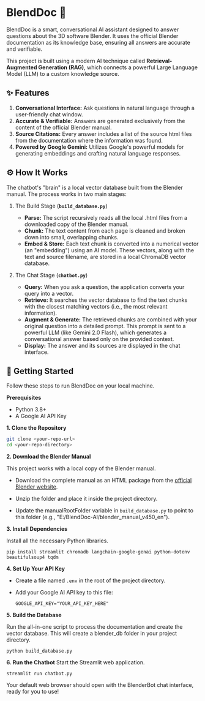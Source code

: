 # BlendDoc 🤖
BlendDoc is a smart, conversational AI assistant designed to answer questions about the 3D software Blender. It uses the official Blender documentation as its knowledge base, ensuring all answers are accurate and verifiable.

This project is built using a modern AI technique called **Retrieval-Augmented Generation (RAG)**, which connects a powerful Large Language Model (LLM) to a custom knowledge source.


## ✨ Features
1. **Conversational Interface:** Ask questions in natural language through a user-friendly chat window.
2. **Accurate & Verifiable:** Answers are generated exclusively from the content of the official Blender manual.
3. **Source Citations:** Every answer includes a list of the source html files from the documentation where the information was found.
4. **Powered by Google Gemini:** Utilizes Google's powerful models for generating embeddings and crafting natural language responses.


## ⚙️ How It Works
The chatbot's "brain" is a local vector database built from the Blender manual. The process works in two main stages:

1. The Build Stage (**`build_database.py`**)
    - **Parse:** The script recursively reads all the local .html files from a downloaded copy of the Blender manual.
    - **Chunk:** The text content from each page is cleaned and broken down into small, overlapping chunks.
    - **Embed & Store:** Each text chunk is converted into a numerical vector (an "embedding") using an AI model. These vectors, along with the text and source filename, are stored in a local ChromaDB vector database.

2. The Chat Stage (**`chatbot.py`**)
    - **Query:** When you ask a question, the application converts your query into a vector.
    - **Retrieve:** It searches the vector database to find the text chunks with the closest matching vectors (i.e., the most relevant information).
    - **Augment & Generate:** The retrieved chunks are combined with your original question into a detailed prompt. This prompt is sent to a powerful LLM (like Gemini 2.0 Flash), which generates a conversational answer based only on the provided context.
    - **Display:** The answer and its sources are displayed in the chat interface.

## 🚀 Getting Started
Follow these steps to run BlendDoc on your local machine.

**Prerequisites**
- Python 3.8+
- A Google AI API Key

**1. Clone the Repository**
```bash
git clone <your-repo-url>
cd <your-repo-directory>
```
**2. Download the Blender Manual**

This project works with a local copy of the Blender manual.

- Download the complete manual as an HTML package from the [official Blender website](https://docs.blender.org/manual/en/latest/).

- Unzip the folder and place it inside the project directory.

- Update the manualRootFolder variable in `build_database.py` to point to this folder (e.g., "E:/BlendDoc-AI/blender_manual_v450_en").

**3. Install Dependencies**

Install all the necessary Python libraries.

`pip install streamlit chromadb langchain-google-genai python-dotenv beautifulsoup4 tqdm`

**4. Set Up Your API Key**

- Create a file named `.env` in the root of the project directory.

- Add your Google AI API key to this file:

    `GOOGLE_API_KEY="YOUR_API_KEY_HERE"`

**5. Build the Database**

Run the all-in-one script to process the documentation and create the vector database. This will create a blender_db folder in your project directory.

`python build_database.py`

**6. Run the Chatbot**
Start the Streamlit web application.

`streamlit run chatbot.py`

Your default web browser should open with the BlenderBot chat interface, ready for you to use!
